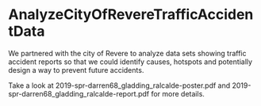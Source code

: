 # AnalyzeCityOfRevereTrafficAccidentData

We partnered with the city of Revere to analyze data sets showing traffic accident reports so that we could identify causes, hotspots and potentially design a way to prevent future accidents.

Take a look at 2019-spr-darren68_gladding_ralcalde-poster.pdf and 2019-spr-darren68_gladding_ralcalde-report.pdf for more details.


